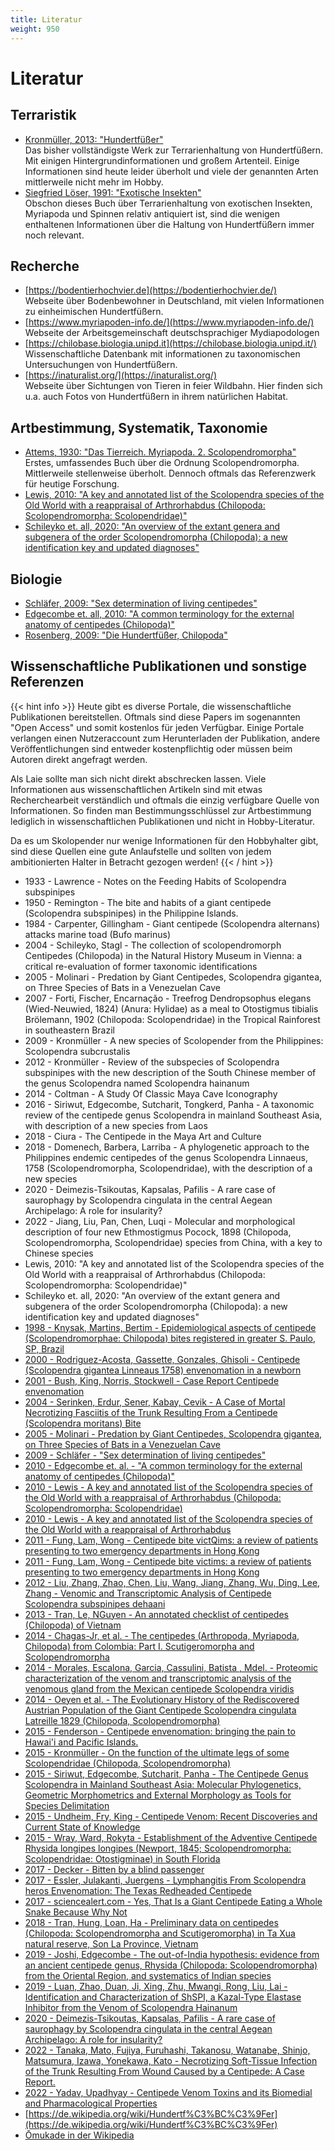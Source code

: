 ```yaml
---
title: Literatur
weight: 950
---
```


# Literatur

## Terraristik

* [Kronmüller, 2013: "Hundertfüßer"](https://www.amazon.de/Hundertf%C3%BC%C3%9Fer-Lebensweise-Haltung-Nachzucht-Terrarien-Bibliothek/dp/3866592191/ref=sr_1_1?__mk_de_DE=%C3%85M%C3%85%C5%BD%C3%95%C3%91&crid=2D2JDNHDFK9A9&keywords=kronm%C3%BCller+hundertf%C3%BC%C3%9Fer&qid=1702888670&sprefix=kronm%C3%BCller+hundertf%C3%BC%C3%9Fer%2Caps%2C63&sr=8-1)  
Das bisher vollständigste Werk zur Terrarienhaltung von Hundertfüßern. Mit einigen Hintergrundinformationen und großem Artenteil. Einige Informationen sind heute leider überholt und viele der genannten Arten mittlerweile nicht mehr im Hobby.
* [Siegfried Löser, 1991: "Exotische Insekten"](https://www.amazon.de/Exotische-Insekten-Tausendf%C3%BC%C3%9Fer-Spinnentiere-Anleitung/dp/3800172399)  
Obschon dieses Buch über Terrarienhaltung von exotischen Insekten, Myriapoda und Spinnen relativ antiquiert ist, sind die wenigen enthaltenen Informationen über die Haltung von Hundertfüßern immer noch relevant.

## Recherche

* [https://bodentierhochvier.de](https://bodentierhochvier.de/)  
Webseite über Bodenbewohner in Deutschland, mit vielen Informationen zu einheimischen Hundertfüßern.
* [https://www.myriapoden-info.de/](https://www.myriapoden-info.de/)  
Webseite der Arbeitsgemeinschaft deutschsprachiger Mydiapodologen
* [https://chilobase.biologia.unipd.it](https://chilobase.biologia.unipd.it/)  
Wissenschaftliche Datenbank mit informationen zu taxonomischen Untersuchungen von Hundertfüßern.
* [https://inaturalist.org/](https://inaturalist.org/)  
Webseite über Sichtungen von Tieren in feier Wildbahn. Hier finden sich u.a. auch Fotos von Hundertfüßern in ihrem natürlichen Habitat.

## Artbestimmung, Systematik, Taxonomie

* [Attems, 1930: "Das Tierreich. Myriapoda. 2. Scolopendromorpha"](https://www.amazon.de/Myriapoda-Scolopendromorpha-Tierreich-Animal-Kingdom/dp/3112372999)  
Erstes, umfassendes Buch über die Ordnung Scolopendromorpha. Mittlerweile stellenweise überholt. Dennoch oftmals das Referenzwerk für heutige Forschung.  
* [Lewis, 2010: "A key and annotated list of the Scolopendra species of the Old World with a reappraisal of Arthrorhabdus (Chilopoda: Scolopendromorpha: Scolopendridae)"](https://www.researchgate.net/publication/233675148_A_key_and_annotated_list_of_the_Scolopendra_species_of_the_Old_World_with_a_reappraisal_of_Arthrorhabdus_Chilopoda_Scolopendromorpha_Scolopendridae)
* [Schileyko et. all, 2020: "An overview of the extant genera and subgenera of the order Scolopendromorpha (Chilopoda): a new identification key and updated diagnoses"](https://www.biotaxa.org/Zootaxa/article/view/zootaxa.4825.1.1)

## Biologie

* [Schläfer, 2009: "Sex determination of living centipedes"](https://hochzeitsfotograf-reneschlaefer.de/Latrodecta_Scolopendomorpha_englisch_30_11_09-2.pdf)
* [Edgecombe et. all, 2010: "A common terminology for the external anatomy of centipedes (Chilopoda)"](https://zookeys.pensoft.net/article/2466/)
* [Rosenberg, 2009: "Die Hundertfüßer, Chilopoda"](https://www.amazon.de/Die-Hundertf%C3%BC%C3%9Fer-Chilopoda-J%C3%B6rg-Rosenberg/dp/389432712X/ref=sr_1_1?__mk_de_DE=%C3%85M%C3%85%C5%BD%C3%95%C3%91&crid=1TYDJYGESDK2U&keywords=rosenberg+hundertf%C3%BC%C3%9Fer&qid=1702888981&sprefix=rosenberg+hundertf%C3%BC%C3%9Fer%2Caps%2C72&sr=8-1)

## Wissenschaftliche Publikationen und sonstige Referenzen

{{< hint info >}}
Heute gibt es diverse Portale, die wissenschaftliche Publikationen bereitstellen. Oftmals sind diese Papers im sogenannten "Open Access" und somit kostenlos für jeden Verfügbar. Einige Portale verlangen einen Nutzeraccount zum Herunterladen der Publikation, andere Veröffentlichungen sind entweder kostenpflichtig oder müssen beim Autoren direkt angefragt werden. 

Als Laie sollte man sich nicht direkt abschrecken lassen. Viele Informationen aus wissenschaftlichen Artikeln sind mit etwas Recherchearbeit verständlich und oftmals die einzig verfügbare Quelle von Informationen. So finden man Bestimmungsschlüssel zur Artbestimmung lediglich in wissenschaftlichen Publikationen und nicht in Hobby-Literatur. 

Da es um Skolopender nur wenige Informationen für den Hobbyhalter gibt, sind diese Quellen eine gute Anlaufstelle und sollten von jedem ambitionierten Halter in Betracht gezogen werden!
{{< / hint >}}

* 1933 - Lawrence - Notes on the Feeding Habits of Scolopendra subspinipes
* 1950 - Remington - The bite and habits of a giant centipede (Scolopendra subspinipes) in the Philippine Islands.
* 1984 - Carpenter, Gillingham - Giant centipede (Scolopendra alternans) attacks marine toad (Bufo marinus)
* 2004 - Schileyko, Stagl - The collection of scolopendromorph Centipedes (Chilopoda) in the Natural History Museum in Vienna: a critical re-evaluation of former taxonomic identifications
* 2005 - Molinari - Predation by Giant Centipedes, Scolopendra gigantea, on Three Species of Bats in a Venezuelan Cave
* 2007 - Forti, Fischer, Encarnação - Treefrog Dendropsophus elegans (Wied-Neuwied, 1824) (Anura: Hylidae) as a meal to Otostigmus tibialis Brölemann, 1902 (Chilopoda: Scolopendridae) in the Tropical Rainforest in southeastern Brazil
* 2009 - Kronmüller - A new species of Scolopender from the Philippines: Scolopendra subcrustalis
* 2012 - Kronmüller - Review of the subspecies of Scolopendra subspinipes with the new description of the South Chinese member of the genus Scolopendra named Scolopendra hainanum
* 2014 - Coltman - A Study Of Classic Maya Cave Iconography
* 2016 - Siriwut, Edgecombe, Sutcharit, Tongkerd, Panha - A taxonomic review of the centipede genus Scolopendra in mainland Southeast Asia, with description of a new species from Laos
* 2018 - Ciura - The Centipede in the Maya Art and Culture
* 2018 - Domenech, Barbera, Larriba - A phylogenetic approach to the Philippines endemic centipedes of the genus Scolopendra Linnaeus, 1758 (Scolopendromorpha, Scolopendridae), with the description of a new species
* 2020 - Deimezis-Tsikoutas, Kapsalas, Pafilis - A rare case of saurophagy by Scolopendra cingulata in the central Aegean Archipelago: A role for insularity?
* 2022 - Jiang, Liu, Pan, Chen, Luqi - Molecular and morphological description of four new Ethmostigmus Pocock, 1898 (Chilopoda, Scolopendromorpha, Scolopendridae) species from China, with a key to Chinese species
* Lewis, 2010: "A key and annotated list of the Scolopendra species of the Old World with a reappraisal of Arthrorhabdus (Chilopoda: Scolopendromorpha: Scolopendridae)"
* Schileyko et. all, 2020: "An overview of the extant genera and subgenera of the order Scolopendromorpha (Chilopoda): a new identification key and updated diagnoses"
* [1998 - Knysak, Martins, Bertim - Epidemiological aspects of centipede (Scolopendromorphae: Chilopoda) bites registered in greater S. Paulo, SP, Brazil](https://pubmed.ncbi.nlm.nih.gov/10349142/)
* [2000 - Rodriguez-Acosta, Gassette, Gonzales, Ghisoli -  Centipede (Scolopendra gigantea Linneaus 1758) envenomation in a newborn](https://www.scielo.br/j/rimtsp/a/3vVxDVdY8XPmsCvKXdNHjCv/?lang=en)
* [2001 - Bush, King, Norris, Stockwell - Case Report Centipede envenomation](https://www.wemjournal.org/article/S1080-6032(01)70700-4/fulltext)
* [2004 - Serinken, Erdur, Sener, Kabay, Cevik - A Case of Mortal Necrotizing Fasciitis of the Trunk Resulting From a Centipede (Scolopendra moritans) Bite](https://ispub.com/IJEM/2/2/12582)
* [2005 - Molinari - Predation by Giant Centipedes, Scolopendra gigantea, on Three Species of Bats in a Venezuelan Cave](https://www.researchgate.net/publication/228372837_Predation_by_giant_centipedes_Scolopendra_gigantea_on_three_species_of_bats_in_a_Venezuelan_cave)
* [2009 - Schläfer - "Sex determination of living centipedes"](https://hochzeitsfotograf-reneschlaefer.de/Latrodecta_Scolopendomorpha_englisch_30_11_09-2.pdf)
* [2010 - Edgecombe et. al. - "A common terminology for the external anatomy of centipedes (Chilopoda)"](https://www.ncbi.nlm.nih.gov/pmc/articles/PMC3088443/)
* [2010 - Lewis - A key and annotated list of the Scolopendra species of the Old World with a reappraisal of Arthrorhabdus (Chilopoda: Scolopendromorpha: Scolopendridae)](https://brill.com/view/journals/ijm/3/1/article-p83.xml)
* [2010 - Lewis - A key and annotated list of the Scolopendra species of the Old World with a reappraisal of Arthrorhabdus](https://www.researchgate.net/publication/233675148_A_key_and_annotated_list_of_the_Scolopendra_species_of_the_Old_World_with_a_reappraisal_of_Arthrorhabdus_Chilopoda_Scolopendromorpha_Scolopendridae)
* [2011 - Fung, Lam, Wong - Centipede bite victQims: a review of patients presenting to two emergency departments in Hong Kong](https://www.hkmj.org/abstracts/v17n5/381.htm)
* [2011 - Fung, Lam, Wong - Centipede bite victims: a review of patients presenting to two emergency departments in Hong Kong](https://www.hkmj.org/abstracts/v17n5/381.htm)
* [2012 - Liu, Zhang, Zhao, Chen, Liu, Wang, Jiang, Zhang, Wu, Ding, Lee, Zhang - Venomic and Transcriptomic Analysis of Centipede Scolopendra subspinipes dehaani](https://pubs.acs.org/doi/10.1021/pr300881d)
* [2013 - Tran, Le, NGuyen - An annotated checklist of centipedes (Chilopoda) of Vietnam](https://www.biotaxa.org/Zootaxa/article/view/zootaxa.3722.2.6)
* [2014 - Chagas-Jr, et al. - The centipedes (Arthropoda, Myriapoda, Chilopoda) from Colombia: Part I. Scutigeromorpha and Scolopendromorpha](https://www.biotaxa.org/Zootaxa/article/view/zootaxa.3779.2.2)
* [2014 - Morales, Escalona, Garcia, Cassulini, Batista , Mdel. - Proteomic characterization of the venom and transcriptomic analysis of the venomous gland from the Mexican centipede Scolopendra viridis](https://www.sciencedirect.com/science/article/abs/pii/S1874391914002097)
* [2014 - Oeyen et al. - The Evolutionary History of the Rediscovered Austrian Population of the Giant Centipede Scolopendra cingulata Latreille 1829 (Chilopoda, Scolopendromorpha)](https://www.researchgate.net/publication/266085751_The_Evolutionary_History_of_the_Rediscovered_Austrian_Population_of_the_Giant_Centipede_Scolopendra_cingulata_Latreille_1829_Chilopoda_Scolopendromorpha)
* [2015 - Fenderson - Centipede envenomation: bringing the pain to Hawai'i and Pacific Islands.](https://www.ncbi.nlm.nih.gov/pmc/articles/PMC4244901/)
* [2015 - Kronmüller - On the function of the ultimate legs of some Scolopendridae (Chilopoda, Scolopendromorpha)](https://www.researchgate.net/publication/280908902_On_the_function_of_the_ultimate_legs_of_some_Scolopendridae_Chilopoda_Scolopendromorpha)
* [2015 - Siriwut, Edgecombe, Sutcharit, Panha - The Centipede Genus Scolopendra in Mainland Southeast Asia: Molecular Phylogenetics, Geometric Morphometrics and External Morphology as Tools for Species Delimitation](https://journals.plos.org/plosone/article?id=10.1371/journal.pone.0135355)
* [2015 - Undheim, Fry, King - Centipede Venom: Recent Discoveries and Current State of Knowledge](https://www.ncbi.nlm.nih.gov/pmc/articles/PMC4379518/)
* [2015 - Wray, Ward, Rokyta - Establishment of the Adventive Centipede Rhysida longipes longipes (Newport, 1845; Scolopendromorpha: Scolopendridae: Otostigminae) in South Florida](https://journals.flvc.org/flaent/article/view/84460)
* [2017 - Decker - Bitten by a blind passenger](https://schubartiana.de/issues/pdf/vol6/Decker-2017-Scolopendra_morsitans_bite_Germany.pdf)
* [2017 - Essler, Julakanti, Juergens - Lymphangitis From Scolopendra heros Envenomation: The Texas Redheaded Centipede](https://www.wemjournal.org/article/S1080-6032(16)30275-7/fulltext)
* [2017 - sciencealert.com - Yes, That Is a Giant Centipede Eating a Whole Snake Because Why Not](https://www.sciencealert.com/giant-centipede-eats-whole-snake-while-it-was-laying-eggs)
* [2018 - Tran, Hung, Loan, Ha - Preliminary data on centipedes (Chilopoda: Scolopendromorpha and Scutigeromorpha) in Ta Xua natural reserve, Son La Province, Vietnam](https://www.researchgate.net/publication/328932151_Preliminary_data_on_centipedes_Chilopoda_Scolopendromorpha_and_Scutigeromorpha_in_Ta_Xua_natural_reserve_Son_La_Province_Vietnam)
* [2019 - Joshi, Edgecombe - The out-of-India hypothesis: evidence from an ancient centipede genus, Rhysida (Chilopoda: Scolopendromorpha) from the Oriental Region, and systematics of Indian species](https://www.researchgate.net/publication/345391650_The_out-of-India_hypothesis_evidence_from_an_ancient_centipede_genus_Rhysida_Chilopoda_Scolopendromorpha_from_the_Oriental_Region_and_systematics_of_Indian_species)
* [2019 - Luan, Zhao, Duan, Ji, Xing, Zhu, Mwangi, Rong, Liu, Lai - Identification and Characterization of ShSPI, a Kazal-Type Elastase Inhibitor from the Venom of Scolopendra Hainanum](https://www.ncbi.nlm.nih.gov/pmc/articles/PMC6950245/)
* [2020 - Deimezis-Tsikoutas, Kapsalas, Pafilis - A rare case of saurophagy by Scolopendra cingulata in the central Aegean Archipelago: A role for insularity?](https://www.researchgate.net/publication/343135032_A_rare_case_of_saurophagy_by_Scolopendra_cingulata_Chilopoda_Scolopendridae_in_the_central_Aegean_Archipelago_A_role_for_insularity)
* [2022 - Tanaka, Mato, Fujiya, Furuhashi, Takanosu, Watanabe, Shinjo, Matsumura, Izawa, Yonekawa, Kato - Necrotizing Soft-Tissue Infection of the Trunk Resulting From Wound Caused by a Centipede: A Case Report.](https://www.ncbi.nlm.nih.gov/pmc/articles/PMC9662074/)
* [2022 - Yadav, Upadhyay - Centipede Venom Toxins and its Biomedial and Pharmacological Properties](https://journals.innovareacademics.in/index.php/ijpps/article/view/45488/26888)
* [https://de.wikipedia.org/wiki/Hundertf%C3%BC%C3%9Fer](https://de.wikipedia.org/wiki/Hundertf%C3%BC%C3%9Fer)
* [Ōmukade in der Wikipedia](https://de.wikipedia.org/wiki/%C5%8Cmukade)